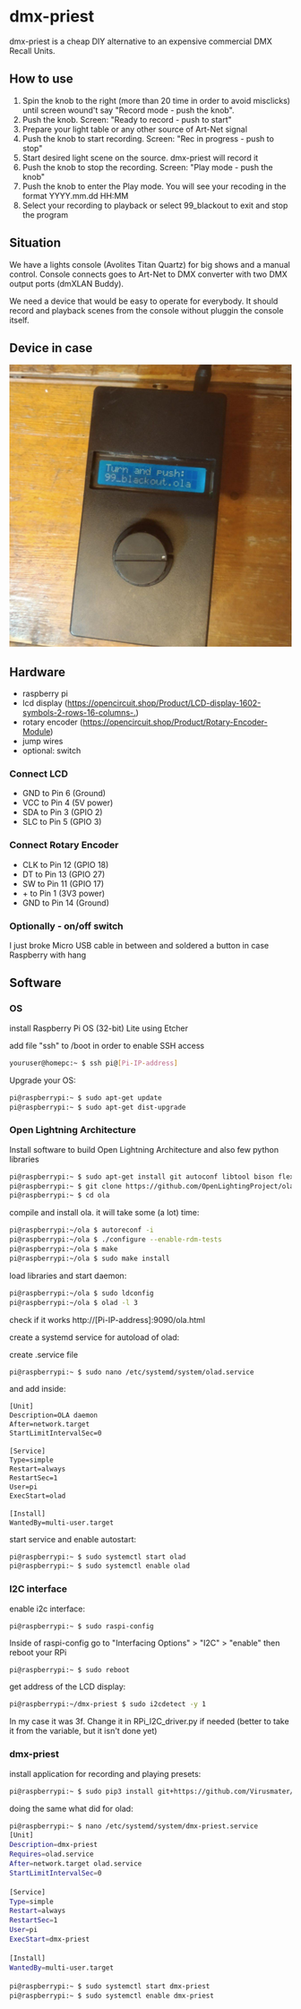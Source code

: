 # dmx-priest
dmx-priest is a cheap DIY alternative to an expensive commercial DMX Recall Units.
## How to use
1. Spin the knob to the right (more than 20 time in order to avoid misclicks) until screen wound't say "Record mode - push the knob".
2. Push the knob. Screen: "Ready to record - push to start"
3. Prepare your light table or any other source of Art-Net signal
4. Push the knob to start recording. Screen: "Rec in progress - push to stop"
5. Start desired light scene on the source. dmx-priest will record it
6. Push the knob to stop the recording. Screen: "Play mode - push the knob"
7. Push the knob to enter the Play mode. You will see your recoding in the format YYYY.mm.dd HH:MM
8. Select your recording to playback or select 99_blackout to exit and stop the program
## Situation
We have a lights console (Avolites Titan Quartz) for big shows and a manual control. 
Console connects goes to Art-Net to DMX converter with two DMX output ports (dmXLAN Buddy).  

We need a device that would be easy to operate for everybody. It should record and playback scenes from the console without pluggin the console itself.
## Device in case
![device](/device.jpg?raw=true "Device in case")
## Hardware
- raspberry pi
- lcd display (<https://opencircuit.shop/Product/LCD-display-1602-symbols-2-rows-16-columns-.>)
- rotary encoder (<https://opencircuit.shop/Product/Rotary-Encoder-Module>)
- jump wires
- optional: switch

### Connect LCD
- GND to Pin 6 (Ground)
- VCC to Pin 4 (5V power)
- SDA to Pin 3 (GPIO 2)
- SLC to Pin 5 (GPIO 3)

### Connect Rotary Encoder
- CLK to Pin 12 (GPIO 18)
- DT to Pin 13 (GPIO 27)
- SW to Pin 11 (GPIO 17)
- \+ to Pin 1 (3V3 power)
- GND to Pin 14 (Ground)

### Optionally - on/off switch
I just broke Micro USB cable in between and soldered a button in case Raspberry with hang

## Software
### OS
install Raspberry Pi OS (32-bit) Lite using Etcher  

add file "ssh" to /boot in order to enable SSH access  
```bash
youruser@homepc:~ $ ssh pi@[Pi-IP-address]
```
Upgrade your OS:
```bash
pi@raspberrypi:~ $ sudo apt-get update
pi@raspberrypi:~ $ sudo apt-get dist-upgrade
```
### Open Lightning Architecture
Install software to build Open Lightning Architecture and also few python libraries
```bash
pi@raspberrypi:~ $ sudo apt-get install git autoconf libtool bison flex uuid-dev libcppunit-dev python-protobuf python-numpy protobuf-compiler  libmicrohttpd-dev libprotoc-dev i2c-tools python3-smbus python3-gpiozero python3-pip3
pi@raspberrypi:~ $ git clone https://github.com/OpenLightingProject/ola.git
pi@raspberrypi:~ $ cd ola
```
compile and install ola. it will take some (a lot) time:
```bash
pi@raspberrypi:~/ola $ autoreconf -i
pi@raspberrypi:~/ola $ ./configure --enable-rdm-tests
pi@raspberrypi:~/ola $ make
pi@raspberrypi:~/ola $ sudo make install
```
load libraries and start daemon:
```bash
pi@raspberrypi:~/ola $ sudo ldconfig
pi@raspberrypi:~/ola $ olad -l 3
```
check if it works
http://[Pi-IP-address]:9090/ola.html  

create a systemd service for autoload of olad:  

create .service file
```
pi@raspberrypi:~ $ sudo nano /etc/systemd/system/olad.service
```
and add inside:
```
[Unit]
Description=OLA daemon
After=network.target
StartLimitIntervalSec=0

[Service]
Type=simple
Restart=always
RestartSec=1
User=pi
ExecStart=olad

[Install]
WantedBy=multi-user.target
```
start service and enable autostart:
```bash
pi@raspberrypi:~ $ sudo systemctl start olad
pi@raspberrypi:~ $ sudo systemctl enable olad
```
### I2C interface
enable i2c interface:
```
pi@raspberrypi:~ $ sudo raspi-config
```
Inside of raspi-config go to "Interfacing Options" > "I2C" > "enable"
then reboot your RPi
```bash
pi@raspberrypi:~ $ sudo reboot
```
get address of the LCD display:
```bash
pi@raspberrypi:~/dmx-priest $ sudo i2cdetect -y 1
```
In my case it was 3f. Change it in RPi_I2C_driver.py if needed (better to take it from the variable, but it isn't done yet)
### dmx-priest
install application for recording and playing presets:
```bash
pi@raspberrypi:~ $ sudo pip3 install git+https://github.com/Virusmater/dmx-priest
```
doing the same what did for olad:
```bash
pi@raspberrypi:~ $ nano /etc/systemd/system/dmx-priest.service 
[Unit]
Description=dmx-priest
Requires=olad.service
After=network.target olad.service
StartLimitIntervalSec=0

[Service]
Type=simple
Restart=always
RestartSec=1
User=pi
ExecStart=dmx-priest

[Install]
WantedBy=multi-user.target

pi@raspberrypi:~ $ sudo systemctl start dmx-priest
pi@raspberrypi:~ $ sudo systemctl enable dmx-priest
```